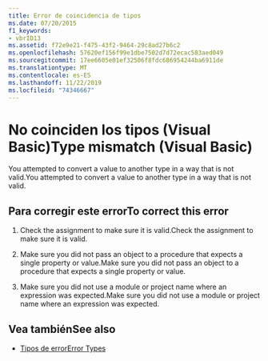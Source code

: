 ```yaml
---
title: Error de coincidencia de tipos
ms.date: 07/20/2015
f1_keywords:
- vbrID13
ms.assetid: f72e9e21-f475-43f2-9464-29c8ad27b6c2
ms.openlocfilehash: 57620ef156f99e1dbe7502d7d72ecac583aed049
ms.sourcegitcommit: 17ee6605e01ef32506f8fdc686954244ba6911de
ms.translationtype: MT
ms.contentlocale: es-ES
ms.lasthandoff: 11/22/2019
ms.locfileid: "74346667"
---
```

# <a name="type-mismatch-visual-basic"></a><span data-ttu-id="54df6-102">No coinciden los tipos (Visual Basic)</span><span class="sxs-lookup"><span data-stu-id="54df6-102">Type mismatch (Visual Basic)</span></span>
<span data-ttu-id="54df6-103">You attempted to convert a value to another type in a way that is not valid.</span><span class="sxs-lookup"><span data-stu-id="54df6-103">You attempted to convert a value to another type in a way that is not valid.</span></span>  
  
## <a name="to-correct-this-error"></a><span data-ttu-id="54df6-104">Para corregir este error</span><span class="sxs-lookup"><span data-stu-id="54df6-104">To correct this error</span></span>  
  
1. <span data-ttu-id="54df6-105">Check the assignment to make sure it is valid.</span><span class="sxs-lookup"><span data-stu-id="54df6-105">Check the assignment to make sure it is valid.</span></span>  
  
2. <span data-ttu-id="54df6-106">Make sure you did not pass an object to a procedure that expects a single property or value.</span><span class="sxs-lookup"><span data-stu-id="54df6-106">Make sure you did not pass an object to a procedure that expects a single property or value.</span></span>  
  
3. <span data-ttu-id="54df6-107">Make sure you did not use a module or project name where an expression was expected.</span><span class="sxs-lookup"><span data-stu-id="54df6-107">Make sure you did not use a module or project name where an expression was expected.</span></span>  
  
## <a name="see-also"></a><span data-ttu-id="54df6-108">Vea también</span><span class="sxs-lookup"><span data-stu-id="54df6-108">See also</span></span>

- [<span data-ttu-id="54df6-109">Tipos de error</span><span class="sxs-lookup"><span data-stu-id="54df6-109">Error Types</span></span>](../../../visual-basic/programming-guide/language-features/error-types.md)
